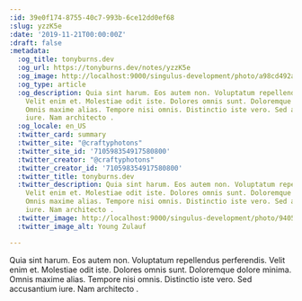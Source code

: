 ```yaml
---
:id: 39e0f174-8755-40c7-993b-6ce12dd0ef68
:slug: yzzK5e
:date: '2019-11-21T00:00:00Z'
:draft: false
:metadata:
  :og_title: tonyburns.dev
  :og_url: https://tonyburns.dev/notes/yzzK5e
  :og_image: http://localhost:9000/singulus-development/photo/a98cd492ab15830e58c1bb750cdb852f.jpeg
  :og_type: article
  :og_description: Quia sint harum. Eos autem non. Voluptatum repellendus perferendis.
    Velit enim et. Molestiae odit iste. Dolores omnis sunt. Doloremque dolore minima.
    Omnis maxime alias. Tempore nisi omnis. Distinctio iste vero. Sed accusantium
    iure. Nam architecto .
  :og_locale: en_US
  :twitter_card: summary
  :twitter_site: "@craftyphotons"
  :twitter_site_id: '710598354917580800'
  :twitter_creator: "@craftyphotons"
  :twitter_creator_id: '710598354917580800'
  :twitter_title: tonyburns.dev
  :twitter_description: Quia sint harum. Eos autem non. Voluptatum repellendus perferendis.
    Velit enim et. Molestiae odit iste. Dolores omnis sunt. Doloremque dolore minima.
    Omnis maxime alias. Tempore nisi omnis. Distinctio iste vero. Sed accusantium
    iure. Nam architecto .
  :twitter_image: http://localhost:9000/singulus-development/photo/9405525f92f5b393ab07f49c89bff587.jpeg
  :twitter_image_alt: Young Zulauf

---
```


Quia sint harum. Eos autem non. Voluptatum repellendus perferendis. Velit enim et. Molestiae odit iste. Dolores omnis sunt. Doloremque dolore minima. Omnis maxime alias. Tempore nisi omnis. Distinctio iste vero. Sed accusantium iure. Nam architecto .
